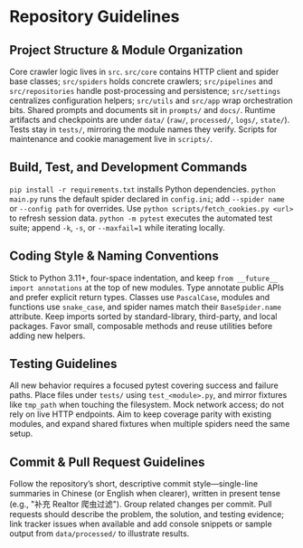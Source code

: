# Repository Guidelines

## Project Structure & Module Organization
Core crawler logic lives in `src`. `src/core` contains HTTP client and spider base classes; `src/spiders` holds concrete crawlers; `src/pipelines` and `src/repositories` handle post-processing and persistence; `src/settings` centralizes configuration helpers; `src/utils` and `src/app` wrap orchestration bits. Shared prompts and documents sit in `prompts/` and `docs/`. Runtime artifacts and checkpoints are under `data/` (`raw/`, `processed/`, `logs/`, `state/`). Tests stay in `tests/`, mirroring the module names they verify. Scripts for maintenance and cookie management live in `scripts/`.

## Build, Test, and Development Commands
`pip install -r requirements.txt` installs Python dependencies. `python main.py` runs the default spider declared in `config.ini`; add `--spider name` or `--config path` for overrides. Use `python scripts/fetch_cookies.py <url>` to refresh session data. `python -m pytest` executes the automated test suite; append `-k`, `-s`, or `--maxfail=1` while iterating locally.

## Coding Style & Naming Conventions
Stick to Python 3.11+, four-space indentation, and keep `from __future__ import annotations` at the top of new modules. Type annotate public APIs and prefer explicit return types. Classes use `PascalCase`, modules and functions use `snake_case`, and spider names match their `BaseSpider.name` attribute. Keep imports sorted by standard-library, third-party, and local packages. Favor small, composable methods and reuse utilities before adding new helpers.

## Testing Guidelines
All new behavior requires a focused pytest covering success and failure paths. Place files under `tests/` using `test_<module>.py`, and mirror fixtures like `tmp_path` when touching the filesystem. Mock network access; do not rely on live HTTP endpoints. Aim to keep coverage parity with existing modules, and expand shared fixtures when multiple spiders need the same setup.

## Commit & Pull Request Guidelines
Follow the repository’s short, descriptive commit style—single-line summaries in Chinese (or English when clearer), written in present tense (e.g., "补充 Realtor 爬虫过滤"). Group related changes per commit. Pull requests should describe the problem, the solution, and testing evidence; link tracker issues when available and add console snippets or sample output from `data/processed/` to illustrate results.
